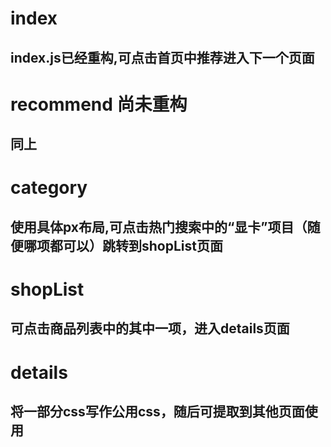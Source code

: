 # index
## index.js已经重构,可点击首页中推荐进入下一个页面
# recommend 尚未重构
## 同上

# category
## 使用具体px布局,可点击热门搜索中的“显卡”项目（随便哪项都可以）跳转到shopList页面

# shopList
## 可点击商品列表中的其中一项，进入details页面

# details
## 将一部分css写作公用css，随后可提取到其他页面使用